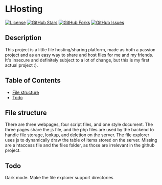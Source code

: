 # LHosting

[![License](https://img.shields.io/badge/license-MIT-blue.svg)](LICENSE)
[![GitHub Stars](https://img.shields.io/github/stars/LaurensHolthof/LHosting.svg)](https://github.com/LaurensHolthof/LHosting/stargazers)
[![GitHub Forks](https://img.shields.io/github/forks/LaurensHolthof/LHosting.svg)](https://github.com/LaurensHolthof/LHosting/network/members)
[![GitHub Issues](https://img.shields.io/github/issues/LaurensHolthof/LHosting.svg)](https://github.com/LaurensHolthof/LHosting/issues)

## Description

This project is a little file hosting/sharing platform, made as both a passion project and as an easy way to share and host files for me and my friends.
It's insecure and definitely subject to a lot of change, but this is my first actual project :).

## Table of Contents

- [File structure](#Filestructure)
- [Todo](#Todo)

## File structure

There are three webpages, four script files, and one style document.
The three pages share the js file, and the php files are used by the backend to handle file storage, lookup, and deletion on the server. The file explorer uses js to dynamically draw the table of items stored on the server. 
Missing are a htaccess file and the files folder, as those are irrelevant in the github project.

## Todo

Dark mode.
Make the file explorer support directories. 
